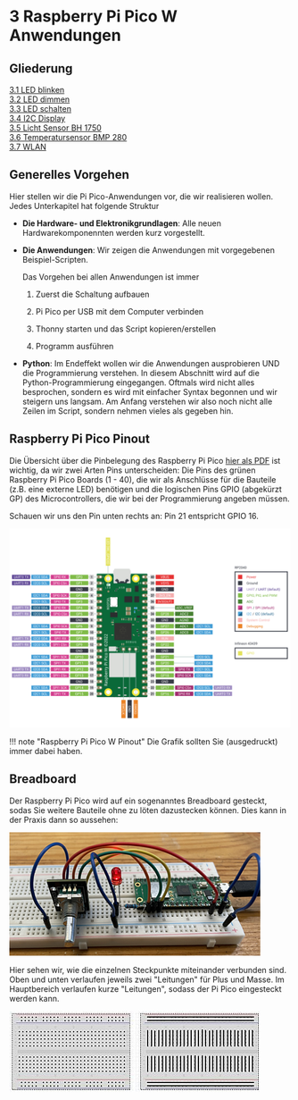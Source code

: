 # 3 Raspberry Pi Pico W Anwendungen

## Gliederung

[3.1 LED blinken](3.1LEDBlinken.md)<br>
[3.2 LED dimmen](3.2LEDDimmen.md)<br>
[3.3 LED schalten](3.3LEDSchalten.md)<br>
[3.4 I2C Display](3.4I2C-Display.md)<br>
[3.5 Licht Sensor BH 1750](3.5LichtSensorBH1750.md)<br>
[3.6 Temperatursensor BMP 280](3.6TemperatursensorBMP280.md)<br>
[3.7 WLAN](3.7WLAN.md)<br>


## Generelles Vorgehen

Hier stellen wir die Pi Pico-Anwendungen vor, die wir realisieren wollen. Jedes Unterkapitel hat folgende Struktur

- **Die Hardware- und Elektronikgrundlagen**: Alle neuen Hardwarekomponennten werden kurz vorgestellt.

- **Die Anwendungen**: Wir zeigen die Anwendungen mit vorgegebenen Beispiel-Scripten.

    Das Vorgehen bei allen Anwendungen ist immer
    
    1. Zuerst die Schaltung aufbauen

    2. Pi Pico per USB mit dem Computer verbinden

    3. Thonny starten und das Script kopieren/erstellen

    4. Programm ausführen

- **Python**: Im Endeffekt wollen wir die Anwendungen ausprobieren UND die Programmierung verstehen. In diesem Abschnitt wird auf die Python-Programmierung eingegangen. Oftmals wird nicht alles besprochen, sondern es wird mit einfacher Syntax begonnen und wir steigern uns langsam. Am Anfang verstehen wir also noch nicht alle Zeilen im Script, sondern nehmen vieles als gegeben hin.

## Raspberry Pi Pico Pinout

Die Übersicht über die Pinbelegung des Raspberry Pi Pico [hier als PDF](https://datasheets.raspberrypi.com/picow/PicoW-A4-Pinout.pdf) ist wichtig, da wir zwei Arten Pins unterscheiden: Die Pins des grünen Raspberry Pi Pico Boards (1 - 40), die wir als Anschlüsse für die Bauteile (z.B. eine externe LED) benötigen und die logischen Pins GPIO (abgekürzt GP) des Microcontrollers, die wir bei der Programmierung angeben müssen. 

Schauen wir uns den Pin unten rechts an: Pin 21 entspricht GPIO 16.

![Raspberry Pi Pico W Pinout](media/picow-pinout.svg)

!!! note "Raspberry Pi Pico W Pinout"
    Die Grafik sollten Sie (ausgedruckt) immer dabei haben.

## Breadboard

Der Raspberry Pi Pico wird auf ein sogenanntes Breadboard gesteckt, sodas Sie weitere Bauteile ohne zu löten dazustecken können. Dies kann in der Praxis dann so aussehen:

![Drehschalter](media/3-2c-DrehschalterKY-040-Foto.PNG)

Hier sehen wir, wie die einzelnen Steckpunkte miteinander verbunden sind. Oben und unten verlaufen jeweils zwei "Leitungen" für Plus und Masse. Im Hauptbereich verlaufen kurze "Leitungen", sodass der Pi Pico eingesteckt werden kann.

![Breadboard](media/Breadboard2.jpg)

